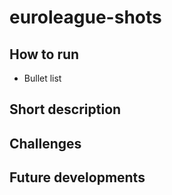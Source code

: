 # euroleague-shots

## How to run ## 
* Bullet list
## Short description ## 
## Challenges ##
## Future developments ##
